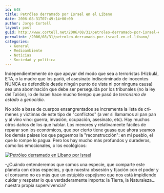 ```yaml
---
id: 648
title: Petróleo derramado por Israel en el Lí­bano
date: 2006-08-31T07:49:14+00:00
author: Jorge Cortell
layout: post
guid: http://www.cortell.net/2006/08/31/petroleo-derramado-por-israel-en-el-libano/
permalink: /2006/08/31/petroleo-derramado-por-israel-en-el-libano/
categories:
  - General
  - Medioambiente
  - Noticias
  - Sociedad y polí­tica
---
```

Independientemente de que apoyar del modo que sea a terroristas (Hizbulá, ETA, o la madre que los parió, el asesinato indiscriminado de inocentes NUNCA es defendible desde ningún punto de vista ni por ninguna causa) sea una abominación que debe ser perseguida por los tribunales (no la ley del Talión), lo de Israel hace mucho tiempo que pasó de _terrorismo de estado_ a _genocidio_.

No sólo a base de cuerpos ensangrentados se incrementa la lista de crí­menes y ví­ctimas de este tipo de "conflictos" (a ver si llamamos al pan pan y al vino vino: guerra, invasión, ocupación, asesinato, etc). Hay muchos otros daños de los que hablar. Los menores y relativamente fáciles de reparar son los económicos, que por cierto tiene guasa que ahora seamos los demás paí­ses los que paguemos la "reconstrucción": en mi pueblo, el que lo rompe lo pagua. Pero los hay mucho más profundos y duraderos, como los emocionales, o los ecológicos:

<a title="NASA" target="_blank" href="http://earthobservatory.nasa.gov/Newsroom/NewImages/images.php3?img_id=17369"><img title="Petróleo derramado en Lí­bano por Israel" alt="Petróleo derramado en Lí­bano por Israel" src="http://earthobservatory.nasa.gov/Newsroom/NewImages/Images/lebanon_ast_2006222.jpg" /></a>

-¿Cuándo entenderemos que somos una especie, que comparte este planeta con otras especies, y que nuestra obsesión y fijación con el poder y el consumo no es más que un estúpido espejismo que nos está impidiendo cuidar y respetar lo que verdaderamente importa: la Tierra, la Naturaleza... nuestra propia supervivencia?